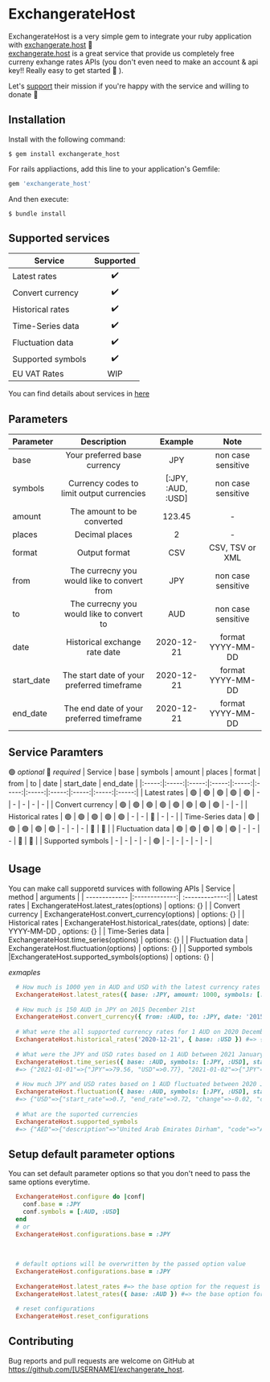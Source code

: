 # ExchangerateHost

ExchangerateHost is a very simple gem to integrate your ruby application with [exchangerate.host](https://exchangerate.host) 🚀  
[exchangerate.host](https://exchangerate.host) is a great service that provide us completely free curreny exhange rates APIs (you don't even need to make an account & api key!! Really easy to get started 🙂 ).  
  
Let's [support](https://exchangerate.host/#/donate) their mission if you're happy with the service and willing to donate 👼

## Installation
Install with the following command:

    $ gem install exchangerate_host

For rails appliactions, add this line to your application's Gemfile:

```ruby
gem 'exchangerate_host'
```

And then execute:

    $ bundle install
    
## Supported services
| Service | Supported |
| ------------- |:-------------:|
| Latest rates | ✔️ |
| Convert currency | ✔️ |
| Historical rates | ✔️ |
| Time-Series data | ✔️ |
| Fluctuation data | ✔️ |
| Supported symbols | ✔️ |
| EU VAT Rates | WIP |

You can find details about services in [here](https://exchangerate.host/#/#our-services)
## Parameters
| Parameter | Description | Example | Note |
| ------------- |:-------------:| :---: | :-----: |
| base | Your preferred base currency | JPY | non case sensitive |
| symbols | Currency codes to limit output currencies | [:JPY, :AUD, :USD] | non case sensitive |
| amount | The amount to be converted | 123.45 | - |
| places | Decimal places | 2 | - |
| format | Output format | CSV | CSV, TSV or XML |
| from | The currecny you would like to convert from | JPY | non case sensitive |
| to | The currecny you would like to convert to | AUD | non case sensitive |
| date | Historical exchange rate date | 2020-12-21 | format YYYY-MM-DD |
| start_date | The start date of your preferred timeframe | 2020-12-21 | format YYYY-MM-DD |
| end_date | The end date of your preferred timeframe | 2020-12-21 | format YYYY-MM-DD |

## Service Paramters 
🟢 _optional_  🔴 _required_
| Service | base | symbols | amount | places | format | from | to | date | start_date | end_date |
|:-----:|:-----:|:-----:|:-----:|:-----:|:-----:|:-----:|:-----:|:-----:|:-----:|:-----:|
| Latest rates | 🟢 | 🟢 | 🟢 | 🟢 | 🟢 | - | - | - | - | - |
| Convert currency | 🟢 | 🟢 | 🟢 | 🟢 | 🟢 | 🟢 | 🟢 | 🟢 | - | - |
| Historical rates | 🟢 | 🟢 | 🟢 | 🟢 | 🟢 | - | - | 🔴 | - | - |
| Time-Series data | 🟢 | 🟢 | 🟢 | 🟢 | 🟢 | - | - | - | 🔴 | 🔴 |
| Fluctuation data | 🟢 | 🟢 | 🟢 | 🟢 | 🟢 | - | - | - | 🔴 | 🔴 |
| Supported symbols | - | - | - | - | 🟢 | - | - | - | - | - |

## Usage
You can make call supporetd survices with following APIs
| Service | method | arguments |
| ------------- |:-------------:| :-------------:|
| Latest rates | ExchangerateHost.latest_rates(options) | options: {} |
| Convert currency | ExchangerateHost.convert_currency(options) | options: {} |
| Historical rates | ExchangerateHost.historical_rates(date, options) | date: YYYY-MM-DD , options: {} |
| Time-Series data | ExchangerateHost.time_series(options) | options: {} |
| Fluctuation data | ExchangerateHost.fluctuation(options) | options: {} |
| Supported symbols |ExchangerateHost.supported_symbols(options) | options: {} |
   
  
  
_exmaples_
```ruby
  # How much is 1000 yen in AUD and USD with the latest currency rates
  ExchangerateHost.latest_rates({ base: :JPY, amount: 1000, symbols: [:AUD, :USD] }) #=> {"AUD"=>12.59, "USD"=>9.1}
    
  # How much is 150 AUD in JPY on 2015 December 21st
  ExchangerateHost.convert_currency({ from: :AUD, to: :JPY, date: '2015-12-21', amount: 150 }) #=> 13038.47
    
  # What were the all supported currency rates for 1 AUD on 2020 December 21st
  ExchangerateHost.historical_rates('2020-12-21', { base: :USD }) #=> { "AED"=>3.69, "AFN"=>77.4, "ALL"=>101.52... }
    
  # What were the JPY and USD rates based on 1 AUD between 2021 January 1st ~ 2021 Febrary 1st
  ExchangerateHost.time_series({ base: :AUD, symbols: [:JPY, :USD], start_date: '2021-01-01', end_date: '2021-02-01' })
  #=> {"2021-01-01"=>{"JPY"=>79.56, "USD"=>0.77}, "2021-01-02"=>{"JPY"=>79.29, "USD"=>0.77}, "2021-01-03"=>{"JPY"=>79.42, "USD"=>0.77},... }
    
  # How much JPY and USD rates based on 1 AUD fluctuated between 2020 January 1st ~ 2020 October 1st
  ExchangerateHost.fluctuation({ base: :AUD, symbols: [:JPY, :USD], start_date: '2020-01-01', end_date: '2020-10-01' })
  #=> {"USD"=>{"start_rate"=>0.7, "end_rate"=>0.72, "change"=>-0.02, "change_pct"=>-0.03}, "JPY"=>{... }
    
  # What are the suported currencies
  ExchangerateHost.supported_symbols
  #=> {"AED"=>{"description"=>"United Arab Emirates Dirham", "code"=>"AED"}, "AFN"=>{"description"=>"Afghan Afghani", "code"=>"AFN"}... }
```

## Setup default parameter options
You can set default parameter options so that you don't need to pass the same options everytime.  
```ruby
  ExchangerateHost.configure do |conf|
    conf.base = :JPY
    conf.symbols = [:AUD, :USD]
  end
  # or
  ExchangerateHost.configurations.base = :JPY
    
    
  
  # default options will be overwritten by the passed option value
  ExchangerateHost.configurations.base = :JPY
  
  ExchangerateHost.latest_rates #=> the base option for the request is JPY
  ExchangerateHost.latest_rates({ base: :AUD }) #=> the base option for the request is now AUD
  
  # reset configurations
  ExchangerateHost.reset_configurations
```



## Contributing

Bug reports and pull requests are welcome on GitHub at https://github.com/[USERNAME]/exchangerate_host.


